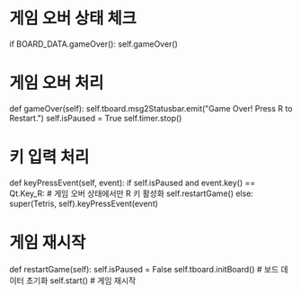 # 게임 오버 상태 체크
if BOARD_DATA.gameOver():
    self.gameOver()

# 게임 오버 처리
def gameOver(self):
    self.tboard.msg2Statusbar.emit("Game Over! Press R to Restart.")
    self.isPaused = True
    self.timer.stop()

# 키 입력 처리
def keyPressEvent(self, event):
    if self.isPaused and event.key() == Qt.Key_R:  # 게임 오버 상태에서만 R 키 활성화
        self.restartGame()
    else:
        super(Tetris, self).keyPressEvent(event)

# 게임 재시작
def restartGame(self):
    self.isPaused = False
    self.tboard.initBoard()  # 보드 데이터 초기화
    self.start()  # 게임 재시작
